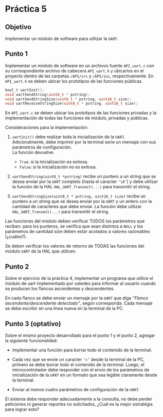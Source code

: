 # Práctica 5

## Objetivo

Implementar un módulo de software para utilizar la `UART`.

## Punto 1

Implementar un módulo de software en un archivos fuente `API_uart.c` con su
correspondiente archivo de cabecera `API_uart.h` y ubicarlos en el proyecto
dentro de  las carpetas `/API/src` y `/API/inc`, respectivamente.
En `API_uart.h` se deben ubicar los prototipos de las funciones públicas.

```c
bool_t uartInit();
void uartSendString(uint8_t * pstring);
void uartSendStringSize(uint8_t * pstring, uint16_t size);
void uartReceiveStringSize(uint8_t * pstring, uint16_t size);
```

En `API_uart.c` se deben ubicar los prototipos de las funciones privadas y la 
implementación de todas las funciones de módulo, privadas y públicas.

Consideraciones para la implementación:

1. `uartInit()` debe realizar toda la inicialización de la `UART`.  Adicionalmente,
 debe imprimir por la terminal serie un mensaje con sus parámetros de configuración.  
 La función devuelve:
   - `True`: si la inicialización es exitosa.
   - `False`: si la inicialización no es exitosa.

2. `uartSendString(uint8_t *pstring)` recibe un puntero a un string que se desea
 enviar por la `UART` completo (hasta el caracter `‘\0’`) y debe utilizar
 la función de la HAL `HAL_UART_Transmit(...)` para transmitir el string.

3. `uartSendStringSize(uint8_t * pstring, uint16_t size)` recibe un puntero a un string
que se desea enviar por la `UART` y un entero con la cantidad de caracteres que debe enviar.
La función debe utilizar `HAL_UART_Transmit(...)` para transmitir el string.

Las funciones del módulo deben verificar TODOS los parámetros que reciben: para los punteros,
se verifica que sean distintos a `NULL` y los parámetros de cantidad size deben estar acotados
a valores razonables (¿cuáles?).

Se deben verificar los valores de retorno de TODAS las funciones del módulo `UART` de  la HAL
que utilicen.

## Punto 2

Sobre el ejercicio de la práctica 4, implementar un programa que utilice el módulo de uart
implementado por ustedes para informar al usuario cuando se producen los flancos ascendentes
y descendentes.

En cada flanco se debe enviar un mensaje por la `UART` que diga _“Flanco ascendente/descendente detectado”_,
según corresponda.  Cada mensaje se debe escribir en una línea nueva en la terminal de la PC.

## Punto 3 (optativo)

Sobre el mismo proyecto desarrollado para el punto 1 y el punto 2, agregar la siguiente funcionalidad:

- Implementar una función para borrar todo el contenido de la terminal.

- Cada vez que se envíe un caracter `‘c’` desde la terminal de la PC, primero se debe borrar todo el
contenido de la terminal.  Luego, el microcontrolador debe responder con el envío de los parámetros
de inicialización de la `UART` en un formato que sea legible claramente desde la terminal.

- Enviar al menos cuatro parámetros de configuración de la `UART`.

El sistema debe responder adecuadamente a la consulta, no debe perder peticiones ni generar reportes
no solicitados, ¿Cuál es la mejor estratégia para lograr esto?
